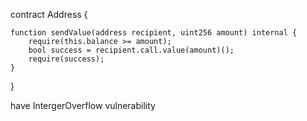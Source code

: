 
contract Address {

    function sendValue(address recipient, uint256 amount) internal {
        require(this.balance >= amount);
        bool success = recipient.call.value(amount)();
        require(success);
    }
}


have IntergerOverflow vulnerability